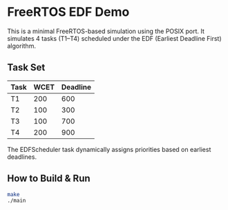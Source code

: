 
# FreeRTOS EDF Demo

This is a minimal FreeRTOS-based simulation using the POSIX port.
It simulates 4 tasks (T1–T4) scheduled under the EDF (Earliest Deadline First) algorithm.

## Task Set

| Task | WCET | Deadline |
|------|------|----------|
| T1   | 200  | 600      |
| T2   | 100  | 300      |
| T3   | 100  | 700      |
| T4   | 200  | 900      |

The EDFScheduler task dynamically assigns priorities based on earliest deadlines.

## How to Build & Run

```bash
make
./main
```
